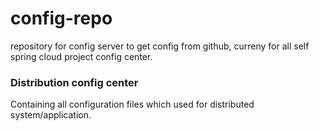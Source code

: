 # config-repo
repository for config server to get config from github, curreny for all self spring cloud project config center. 


### Distribution config center

Containing all configuration files which used for distributed system/application. 
